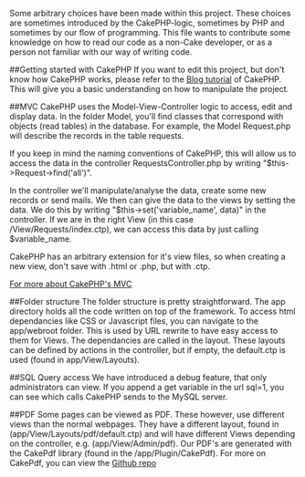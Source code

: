Some arbitrary choices have been made within this project. These choices are sometimes introduced by the CakePHP-logic,
sometimes by PHP and sometimes by our flow of programming. This file wants to contribute some knowledge on how to read
our code as a non-Cake developer, or as a person not familiar with our way of writing code.

##Getting started with CakePHP
If you want to edit this project, but don't know how CakePHP works, please refer to the [Blog tutorial](http://book.cakephp.org/2.0/en/getting-started.html#blog-tutorial) of CakePHP. This
will give you a basic understanding on how to manipulate the project.

##MVC
CakePHP uses the Model-View-Controller logic to access, edit and display data. In the folder Model, you'll find classes
that correspond with objects (read tables) in the database. For example, the Model Request.php will describe the
records in the table requests.

If you keep in mind the naming conventions of CakePHP, this will allow us to access the data in the controller RequestsController.php
by writing "$this->Request->find('all')".

In the controller we'll manipulate/analyse the data, create some new records or send mails. We then can give the data to
the views by setting the data. We do this by writing "$this->set('variable_name', data)" in the controller. If we are in
the right View (in this case /View/Requests/index.ctp), we can access this data by just calling $variable_name.

CakePHP has an arbitrary extension for it's view files, so when creating a new view, don't save with .html or .php, but
with .ctp.

[For more about CakePHP's MVC](http://book.cakephp.org/2.0/en/cakephp-overview/understanding-model-view-controller.html)

##Folder structure
The folder structure is pretty straightforward. The app directory holds all the code written on top of the framework. To access
html dependancies like CSS or Javascript files, you can navigate to the app/webroot folder. This is used by URL rewrite to
have easy access to them for Views. The dependancies are called in the layout. These layouts can be defined by actions in
the controller, but if empty, the default.ctp is used (found in app/View/Layouts).

##SQL Query access
We have introduced a debug feature, that only administrators can view. If you append a get variable in the url sql=1, you can
see which calls CakePHP sends to the MySQL server.

##PDF
Some pages can be viewed as PDF. These however, use different views than the normal webpages. They have a different layout, found in
(app/View/Layouts/pdf/default.ctp) and will have different Views depending on the controller, e.g. (app/View/Admin/pdf). Our PDF's are
generated with the CakePdf library (found in the /app/Plugin/CakePdf). For more on CakePdf, you can view the [Github repo](https://github.com/ceeram/CakePdf)